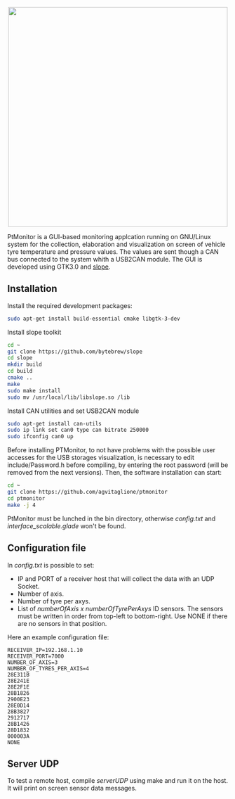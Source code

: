 <p align="center">
  <img src="https://github.com/agvitaglione/ptmonitor/blob/main/img/logo.png" width="500">
</p>
PtMonitor is a GUI-based monitoring applcation running on GNU/Linux system for the collection, elaboration and visualization on screen of vehicle tyre temperature and pressure values. The values are sent though a CAN bus connected to the system whith a USB2CAN module. 
The GUI is developed using GTK3.0 and <a href=https://github.com/bytebrew/slope>slope</a>.

## Installation
Install the required development packages: 
```bash
sudo apt-get install build-essential cmake libgtk-3-dev
```

Install slope toolkit
```bash
cd ~
git clone https://github.com/bytebrew/slope
cd slope
mkdir build
cd build
cmake ..
make
sudo make install
sudo mv /usr/local/lib/libslope.so /lib
```

Install CAN utilities and set USB2CAN module
```bash
sudo apt-get install can-utils
sudo ip link set can0 type can bitrate 250000
sudo ifconfig can0 up
```

Before installing PTMonitor, to not have problems with the possible user accesses for the USB storages visualization, is necessary to edit include/Password.h before compiling, by entering the root password (will be removed from the next versions). Then, the software installation can start:
```bash
cd ~
git clone https://github.com/agvitaglione/ptmonitor
cd ptmonitor
make -j 4
```

PtMonitor must be lunched in the bin directory, otherwise _config.txt_ and _interface_scalable.glade_ won't be found.  

## Configuration file
In _config.txt_ is possible to set:
* IP and PORT of a receiver host that will collect the data with an UDP Socket.
* Number of axis.
* Number of tyre per axys.
* List of _numberOfAxis x numberOfTyrePerAxys_ ID sensors. The sensors must be written in order from top-left to bottom-right. Use NONE if there are no sensors in that position.

Here an example configuration file:
```
RECEIVER_IP=192.168.1.10
RECEIVER_PORT=7000
NUMBER_OF_AXIS=3
NUMBER_OF_TYRES_PER_AXIS=4
28E311B
28E241E
28E2F1E
28B1826
2900E23
28E0D14
28B3827
2912717
28B1426
28D1832
000003A
NONE
```

## Server UDP
To test a remote host, compile _serverUDP_ using make and run it on the host. It will print on screen sensor data messages. 
